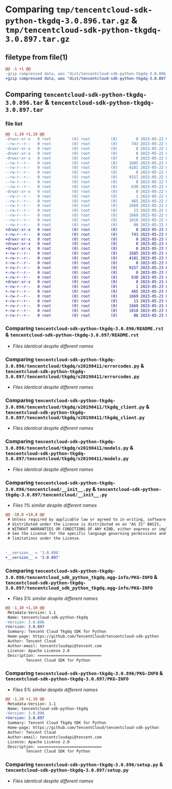 # Comparing `tmp/tencentcloud-sdk-python-tkgdq-3.0.896.tar.gz` & `tmp/tencentcloud-sdk-python-tkgdq-3.0.897.tar.gz`

## filetype from file(1)

```diff
@@ -1 +1 @@
-gzip compressed data, was "dist/tencentcloud-sdk-python-tkgdq-3.0.896.tar", last modified: Mon May 22 00:35:38 2023, max compression
+gzip compressed data, was "dist/tencentcloud-sdk-python-tkgdq-3.0.897.tar", last modified: Tue May 23 02:34:23 2023, max compression
```

## Comparing `tencentcloud-sdk-python-tkgdq-3.0.896.tar` & `tencentcloud-sdk-python-tkgdq-3.0.897.tar`

### file list

```diff
@@ -1,19 +1,19 @@
-drwxr-xr-x   0 root         (0) root         (0)        0 2023-05-22 00:35:38.000000 tencentcloud-sdk-python-tkgdq-3.0.896/
--rw-r--r--   0 root         (0) root         (0)      743 2023-05-22 00:35:38.000000 tencentcloud-sdk-python-tkgdq-3.0.896/README.rst
-drwxr-xr-x   0 root         (0) root         (0)        0 2023-05-22 00:35:38.000000 tencentcloud-sdk-python-tkgdq-3.0.896/tencentcloud/
-drwxr-xr-x   0 root         (0) root         (0)        0 2023-05-22 00:35:38.000000 tencentcloud-sdk-python-tkgdq-3.0.896/tencentcloud/tkgdq/
-drwxr-xr-x   0 root         (0) root         (0)        0 2023-05-22 00:35:38.000000 tencentcloud-sdk-python-tkgdq-3.0.896/tencentcloud/tkgdq/v20190411/
--rw-r--r--   0 root         (0) root         (0)     1685 2023-05-22 00:35:38.000000 tencentcloud-sdk-python-tkgdq-3.0.896/tencentcloud/tkgdq/v20190411/errorcodes.py
--rw-r--r--   0 root         (0) root         (0)     4181 2023-05-22 00:35:38.000000 tencentcloud-sdk-python-tkgdq-3.0.896/tencentcloud/tkgdq/v20190411/tkgdq_client.py
--rw-r--r--   0 root         (0) root         (0)        0 2023-05-22 00:35:38.000000 tencentcloud-sdk-python-tkgdq-3.0.896/tencentcloud/tkgdq/v20190411/__init__.py
--rw-r--r--   0 root         (0) root         (0)     9157 2023-05-22 00:35:38.000000 tencentcloud-sdk-python-tkgdq-3.0.896/tencentcloud/tkgdq/v20190411/models.py
--rw-r--r--   0 root         (0) root         (0)        0 2023-05-22 00:35:38.000000 tencentcloud-sdk-python-tkgdq-3.0.896/tencentcloud/tkgdq/__init__.py
--rw-r--r--   0 root         (0) root         (0)      630 2023-05-22 00:35:38.000000 tencentcloud-sdk-python-tkgdq-3.0.896/tencentcloud/__init__.py
-drwxr-xr-x   0 root         (0) root         (0)        0 2023-05-22 00:35:38.000000 tencentcloud-sdk-python-tkgdq-3.0.896/tencentcloud_sdk_python_tkgdq.egg-info/
--rw-r--r--   0 root         (0) root         (0)        1 2023-05-22 00:35:38.000000 tencentcloud-sdk-python-tkgdq-3.0.896/tencentcloud_sdk_python_tkgdq.egg-info/dependency_links.txt
--rw-r--r--   0 root         (0) root         (0)      465 2023-05-22 00:35:38.000000 tencentcloud-sdk-python-tkgdq-3.0.896/tencentcloud_sdk_python_tkgdq.egg-info/SOURCES.txt
--rw-r--r--   0 root         (0) root         (0)     1669 2023-05-22 00:35:38.000000 tencentcloud-sdk-python-tkgdq-3.0.896/tencentcloud_sdk_python_tkgdq.egg-info/PKG-INFO
--rw-r--r--   0 root         (0) root         (0)       13 2023-05-22 00:35:38.000000 tencentcloud-sdk-python-tkgdq-3.0.896/tencentcloud_sdk_python_tkgdq.egg-info/top_level.txt
--rw-r--r--   0 root         (0) root         (0)     1669 2023-05-22 00:35:38.000000 tencentcloud-sdk-python-tkgdq-3.0.896/PKG-INFO
--rw-r--r--   0 root         (0) root         (0)     1010 2023-05-22 00:35:38.000000 tencentcloud-sdk-python-tkgdq-3.0.896/setup.py
--rw-r--r--   0 root         (0) root         (0)       88 2023-05-22 00:35:38.000000 tencentcloud-sdk-python-tkgdq-3.0.896/setup.cfg
+drwxr-xr-x   0 root         (0) root         (0)        0 2023-05-23 02:34:23.000000 tencentcloud-sdk-python-tkgdq-3.0.897/
+-rw-r--r--   0 root         (0) root         (0)      743 2023-05-23 02:34:23.000000 tencentcloud-sdk-python-tkgdq-3.0.897/README.rst
+drwxr-xr-x   0 root         (0) root         (0)        0 2023-05-23 02:34:23.000000 tencentcloud-sdk-python-tkgdq-3.0.897/tencentcloud/
+drwxr-xr-x   0 root         (0) root         (0)        0 2023-05-23 02:34:23.000000 tencentcloud-sdk-python-tkgdq-3.0.897/tencentcloud/tkgdq/
+drwxr-xr-x   0 root         (0) root         (0)        0 2023-05-23 02:34:23.000000 tencentcloud-sdk-python-tkgdq-3.0.897/tencentcloud/tkgdq/v20190411/
+-rw-r--r--   0 root         (0) root         (0)     1685 2023-05-23 02:34:23.000000 tencentcloud-sdk-python-tkgdq-3.0.897/tencentcloud/tkgdq/v20190411/errorcodes.py
+-rw-r--r--   0 root         (0) root         (0)     4181 2023-05-23 02:34:23.000000 tencentcloud-sdk-python-tkgdq-3.0.897/tencentcloud/tkgdq/v20190411/tkgdq_client.py
+-rw-r--r--   0 root         (0) root         (0)        0 2023-05-23 02:34:23.000000 tencentcloud-sdk-python-tkgdq-3.0.897/tencentcloud/tkgdq/v20190411/__init__.py
+-rw-r--r--   0 root         (0) root         (0)     9157 2023-05-23 02:34:23.000000 tencentcloud-sdk-python-tkgdq-3.0.897/tencentcloud/tkgdq/v20190411/models.py
+-rw-r--r--   0 root         (0) root         (0)        0 2023-05-23 02:34:23.000000 tencentcloud-sdk-python-tkgdq-3.0.897/tencentcloud/tkgdq/__init__.py
+-rw-r--r--   0 root         (0) root         (0)      630 2023-05-23 02:34:23.000000 tencentcloud-sdk-python-tkgdq-3.0.897/tencentcloud/__init__.py
+drwxr-xr-x   0 root         (0) root         (0)        0 2023-05-23 02:34:23.000000 tencentcloud-sdk-python-tkgdq-3.0.897/tencentcloud_sdk_python_tkgdq.egg-info/
+-rw-r--r--   0 root         (0) root         (0)        1 2023-05-23 02:34:23.000000 tencentcloud-sdk-python-tkgdq-3.0.897/tencentcloud_sdk_python_tkgdq.egg-info/dependency_links.txt
+-rw-r--r--   0 root         (0) root         (0)      465 2023-05-23 02:34:23.000000 tencentcloud-sdk-python-tkgdq-3.0.897/tencentcloud_sdk_python_tkgdq.egg-info/SOURCES.txt
+-rw-r--r--   0 root         (0) root         (0)     1669 2023-05-23 02:34:23.000000 tencentcloud-sdk-python-tkgdq-3.0.897/tencentcloud_sdk_python_tkgdq.egg-info/PKG-INFO
+-rw-r--r--   0 root         (0) root         (0)       13 2023-05-23 02:34:23.000000 tencentcloud-sdk-python-tkgdq-3.0.897/tencentcloud_sdk_python_tkgdq.egg-info/top_level.txt
+-rw-r--r--   0 root         (0) root         (0)     1669 2023-05-23 02:34:23.000000 tencentcloud-sdk-python-tkgdq-3.0.897/PKG-INFO
+-rw-r--r--   0 root         (0) root         (0)     1010 2023-05-23 02:34:23.000000 tencentcloud-sdk-python-tkgdq-3.0.897/setup.py
+-rw-r--r--   0 root         (0) root         (0)       88 2023-05-23 02:34:23.000000 tencentcloud-sdk-python-tkgdq-3.0.897/setup.cfg
```

### Comparing `tencentcloud-sdk-python-tkgdq-3.0.896/README.rst` & `tencentcloud-sdk-python-tkgdq-3.0.897/README.rst`

 * *Files identical despite different names*

### Comparing `tencentcloud-sdk-python-tkgdq-3.0.896/tencentcloud/tkgdq/v20190411/errorcodes.py` & `tencentcloud-sdk-python-tkgdq-3.0.897/tencentcloud/tkgdq/v20190411/errorcodes.py`

 * *Files identical despite different names*

### Comparing `tencentcloud-sdk-python-tkgdq-3.0.896/tencentcloud/tkgdq/v20190411/tkgdq_client.py` & `tencentcloud-sdk-python-tkgdq-3.0.897/tencentcloud/tkgdq/v20190411/tkgdq_client.py`

 * *Files identical despite different names*

### Comparing `tencentcloud-sdk-python-tkgdq-3.0.896/tencentcloud/tkgdq/v20190411/models.py` & `tencentcloud-sdk-python-tkgdq-3.0.897/tencentcloud/tkgdq/v20190411/models.py`

 * *Files identical despite different names*

### Comparing `tencentcloud-sdk-python-tkgdq-3.0.896/tencentcloud/__init__.py` & `tencentcloud-sdk-python-tkgdq-3.0.897/tencentcloud/__init__.py`

 * *Files 1% similar despite different names*

```diff
@@ -10,8 +10,8 @@
 # Unless required by applicable law or agreed to in writing, software
 # distributed under the License is distributed on an "AS IS" BASIS,
 # WITHOUT WARRANTIES OR CONDITIONS OF ANY KIND, either express or implied.
 # See the License for the specific language governing permissions and
 # limitations under the License.
 
 
-__version__ = '3.0.896'
+__version__ = '3.0.897'
```

### Comparing `tencentcloud-sdk-python-tkgdq-3.0.896/tencentcloud_sdk_python_tkgdq.egg-info/PKG-INFO` & `tencentcloud-sdk-python-tkgdq-3.0.897/tencentcloud_sdk_python_tkgdq.egg-info/PKG-INFO`

 * *Files 5% similar despite different names*

```diff
@@ -1,10 +1,10 @@
 Metadata-Version: 1.1
 Name: tencentcloud-sdk-python-tkgdq
-Version: 3.0.896
+Version: 3.0.897
 Summary: Tencent Cloud Tkgdq SDK for Python
 Home-page: https://github.com/TencentCloud/tencentcloud-sdk-python
 Author: Tencent Cloud
 Author-email: tencentcloudapi@tencent.com
 License: Apache License 2.0
 Description: ============================
         Tencent Cloud SDK for Python
```

### Comparing `tencentcloud-sdk-python-tkgdq-3.0.896/PKG-INFO` & `tencentcloud-sdk-python-tkgdq-3.0.897/PKG-INFO`

 * *Files 5% similar despite different names*

```diff
@@ -1,10 +1,10 @@
 Metadata-Version: 1.1
 Name: tencentcloud-sdk-python-tkgdq
-Version: 3.0.896
+Version: 3.0.897
 Summary: Tencent Cloud Tkgdq SDK for Python
 Home-page: https://github.com/TencentCloud/tencentcloud-sdk-python
 Author: Tencent Cloud
 Author-email: tencentcloudapi@tencent.com
 License: Apache License 2.0
 Description: ============================
         Tencent Cloud SDK for Python
```

### Comparing `tencentcloud-sdk-python-tkgdq-3.0.896/setup.py` & `tencentcloud-sdk-python-tkgdq-3.0.897/setup.py`

 * *Files identical despite different names*

